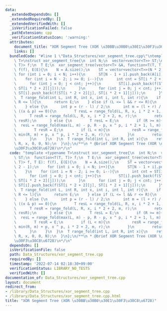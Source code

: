 ```yaml
---
data:
  _extendedDependsOn: []
  _extendedRequiredBy: []
  _extendedVerifiedWith: []
  _isVerificationFailed: false
  _pathExtension: cpp
  _verificationStatusIcon: ':warning:'
  attributes:
    document_title: "XOR Segment Tree (XOR \u30BB\u30B0\u30E1\u30F3\u30C8\u6728)"
    links: []
  bundledCode: "#line 1 \"Data_Structures/xor_segment_tree.cpp\"\ntemplate <typename\
    \ T>\nstruct xor_segment_tree{\n  int N;\n  vector<vector<T>> ST;\n  function<T(T,\
    \ T)> f;\n  T E;\n  xor_segment_tree(vector<T> &A, function<T(T, T)> f, T E):\
    \ f(f), E(E){\n    N = A.size();\n    ST = vector<vector<T>>(N * 2 - 1);\n   \
    \ for (int i = 0; i < N; i++){\n      ST[N - 1 + i].push_back(A[i]);\n    }\n\
    \    for (int i = N - 2; i >= 0; i--){\n      int cnt = ST[i * 2 + 1].size();\n\
    \      for (int j = 0; j < cnt; j++){\n        ST[i].push_back(f(ST[i * 2 + 1][j],\
    \ ST[i * 2 + 2][j]));\n      }\n      for (int j = 0; j < cnt; j++){\n       \
    \ ST[i].push_back(f(ST[i * 2 + 2][j], ST[i * 2 + 1][j]));\n      }\n    }\n  }\n\
    \  T range_fold(int L, int R, int x, int i, int l, int r){\n    if (r <= L ||\
    \ R <= l){\n      return E;\n    } else if (L <= l && r <= R){\n      return ST[i][x];\n\
    \    } else {\n      int p = (r - l) / 2;\n      int m = (l + r) / 2;\n      if\
    \ ((x & p) == 0){\n        T resL = range_fold(L, R, x, i * 2 + 1, l, m);\n  \
    \      T resR = range_fold(L, R, x, i * 2 + 2, m, r);\n        return f(resL,\
    \ resR);\n      } else {\n        T resL = E;\n        if (R >= m){\n        \
    \  resL = range_fold(max(L, m) - p, R - p, x ^ p, i * 2 + 1, l, m);\n        }\n\
    \        T resR = E;\n        if (L < m){\n          resR = range_fold(L + p,\
    \ min(R, m) + p, x ^ p, i * 2 + 2, m, r);\n        }\n        return f(resR, resL);\n\
    \      }\n    }\n  }\n  T range_fold(int L, int R, int x){\n    return range_fold(L,\
    \ R, x, 0, 0, N);\n  }\n};\n/**\n * @brief XOR Segment Tree (XOR \u30BB\u30B0\u30E1\
    \u30F3\u30C8\u6728)\n*/\n"
  code: "template <typename T>\nstruct xor_segment_tree{\n  int N;\n  vector<vector<T>>\
    \ ST;\n  function<T(T, T)> f;\n  T E;\n  xor_segment_tree(vector<T> &A, function<T(T,\
    \ T)> f, T E): f(f), E(E){\n    N = A.size();\n    ST = vector<vector<T>>(N *\
    \ 2 - 1);\n    for (int i = 0; i < N; i++){\n      ST[N - 1 + i].push_back(A[i]);\n\
    \    }\n    for (int i = N - 2; i >= 0; i--){\n      int cnt = ST[i * 2 + 1].size();\n\
    \      for (int j = 0; j < cnt; j++){\n        ST[i].push_back(f(ST[i * 2 + 1][j],\
    \ ST[i * 2 + 2][j]));\n      }\n      for (int j = 0; j < cnt; j++){\n       \
    \ ST[i].push_back(f(ST[i * 2 + 2][j], ST[i * 2 + 1][j]));\n      }\n    }\n  }\n\
    \  T range_fold(int L, int R, int x, int i, int l, int r){\n    if (r <= L ||\
    \ R <= l){\n      return E;\n    } else if (L <= l && r <= R){\n      return ST[i][x];\n\
    \    } else {\n      int p = (r - l) / 2;\n      int m = (l + r) / 2;\n      if\
    \ ((x & p) == 0){\n        T resL = range_fold(L, R, x, i * 2 + 1, l, m);\n  \
    \      T resR = range_fold(L, R, x, i * 2 + 2, m, r);\n        return f(resL,\
    \ resR);\n      } else {\n        T resL = E;\n        if (R >= m){\n        \
    \  resL = range_fold(max(L, m) - p, R - p, x ^ p, i * 2 + 1, l, m);\n        }\n\
    \        T resR = E;\n        if (L < m){\n          resR = range_fold(L + p,\
    \ min(R, m) + p, x ^ p, i * 2 + 2, m, r);\n        }\n        return f(resR, resL);\n\
    \      }\n    }\n  }\n  T range_fold(int L, int R, int x){\n    return range_fold(L,\
    \ R, x, 0, 0, N);\n  }\n};\n/**\n * @brief XOR Segment Tree (XOR \u30BB\u30B0\u30E1\
    \u30F3\u30C8\u6728)\n*/\n"
  dependsOn: []
  isVerificationFile: false
  path: Data_Structures/xor_segment_tree.cpp
  requiredBy: []
  timestamp: '2022-07-14 02:18:30+09:00'
  verificationStatus: LIBRARY_NO_TESTS
  verifiedWith: []
documentation_of: Data_Structures/xor_segment_tree.cpp
layout: document
redirect_from:
- /library/Data_Structures/xor_segment_tree.cpp
- /library/Data_Structures/xor_segment_tree.cpp.html
title: "XOR Segment Tree (XOR \u30BB\u30B0\u30E1\u30F3\u30C8\u6728)"
---
```

